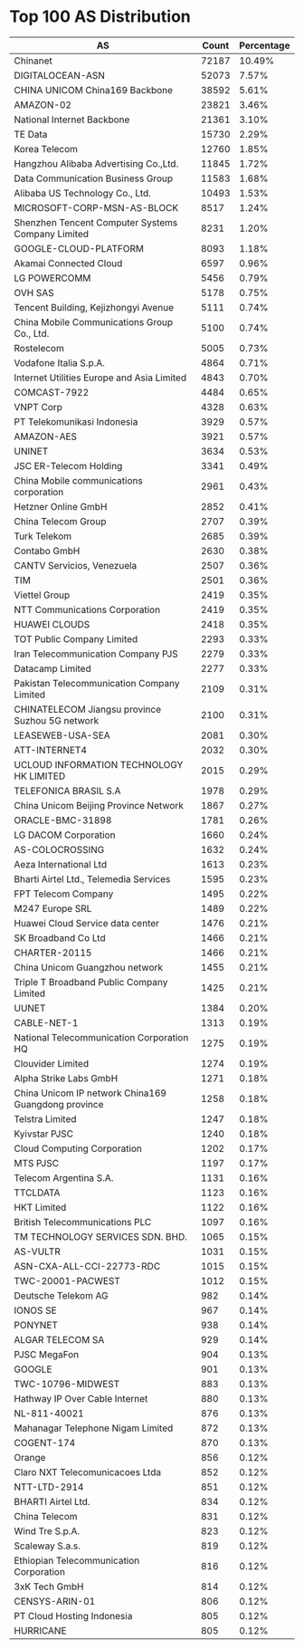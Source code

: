 # Top 100 AS Distribution
| AS | Count | Percentage |
|----|----|----|
| Chinanet | 72187 | 10.49% |
| DIGITALOCEAN-ASN | 52073 | 7.57% |
| CHINA UNICOM China169 Backbone | 38592 | 5.61% |
| AMAZON-02 | 23821 | 3.46% |
| National Internet Backbone | 21361 | 3.10% |
| TE Data | 15730 | 2.29% |
| Korea Telecom | 12760 | 1.85% |
| Hangzhou Alibaba Advertising Co.,Ltd. | 11845 | 1.72% |
| Data Communication Business Group | 11583 | 1.68% |
| Alibaba US Technology Co., Ltd. | 10493 | 1.53% |
| MICROSOFT-CORP-MSN-AS-BLOCK | 8517 | 1.24% |
| Shenzhen Tencent Computer Systems Company Limited | 8231 | 1.20% |
| GOOGLE-CLOUD-PLATFORM | 8093 | 1.18% |
| Akamai Connected Cloud | 6597 | 0.96% |
| LG POWERCOMM | 5456 | 0.79% |
| OVH SAS | 5178 | 0.75% |
| Tencent Building, Kejizhongyi Avenue | 5111 | 0.74% |
| China Mobile Communications Group Co., Ltd. | 5100 | 0.74% |
| Rostelecom | 5005 | 0.73% |
| Vodafone Italia S.p.A. | 4864 | 0.71% |
| Internet Utilities Europe and Asia Limited | 4843 | 0.70% |
| COMCAST-7922 | 4484 | 0.65% |
| VNPT Corp | 4328 | 0.63% |
| PT Telekomunikasi Indonesia | 3929 | 0.57% |
| AMAZON-AES | 3921 | 0.57% |
| UNINET | 3634 | 0.53% |
| JSC ER-Telecom Holding | 3341 | 0.49% |
| China Mobile communications corporation | 2961 | 0.43% |
| Hetzner Online GmbH | 2852 | 0.41% |
| China Telecom Group | 2707 | 0.39% |
| Turk Telekom | 2685 | 0.39% |
| Contabo GmbH | 2630 | 0.38% |
| CANTV Servicios, Venezuela | 2507 | 0.36% |
| TIM | 2501 | 0.36% |
| Viettel Group | 2419 | 0.35% |
| NTT Communications Corporation | 2419 | 0.35% |
| HUAWEI CLOUDS | 2418 | 0.35% |
| TOT Public Company Limited | 2293 | 0.33% |
| Iran Telecommunication Company PJS | 2279 | 0.33% |
| Datacamp Limited | 2277 | 0.33% |
| Pakistan Telecommunication Company Limited | 2109 | 0.31% |
| CHINATELECOM Jiangsu province Suzhou 5G network | 2100 | 0.31% |
| LEASEWEB-USA-SEA | 2081 | 0.30% |
| ATT-INTERNET4 | 2032 | 0.30% |
| UCLOUD INFORMATION TECHNOLOGY HK LIMITED | 2015 | 0.29% |
| TELEFONICA BRASIL S.A | 1978 | 0.29% |
| China Unicom Beijing Province Network | 1867 | 0.27% |
| ORACLE-BMC-31898 | 1781 | 0.26% |
| LG DACOM Corporation | 1660 | 0.24% |
| AS-COLOCROSSING | 1632 | 0.24% |
| Aeza International Ltd | 1613 | 0.23% |
| Bharti Airtel Ltd., Telemedia Services | 1595 | 0.23% |
| FPT Telecom Company | 1495 | 0.22% |
| M247 Europe SRL | 1489 | 0.22% |
| Huawei Cloud Service data center | 1476 | 0.21% |
| SK Broadband Co Ltd | 1466 | 0.21% |
| CHARTER-20115 | 1466 | 0.21% |
| China Unicom Guangzhou network | 1455 | 0.21% |
| Triple T Broadband Public Company Limited | 1425 | 0.21% |
| UUNET | 1384 | 0.20% |
| CABLE-NET-1 | 1313 | 0.19% |
| National Telecommunication Corporation HQ | 1275 | 0.19% |
| Clouvider Limited | 1274 | 0.19% |
| Alpha Strike Labs GmbH | 1271 | 0.18% |
| China Unicom IP network China169 Guangdong province | 1258 | 0.18% |
| Telstra Limited | 1247 | 0.18% |
| Kyivstar PJSC | 1240 | 0.18% |
| Cloud Computing Corporation | 1202 | 0.17% |
| MTS PJSC | 1197 | 0.17% |
| Telecom Argentina S.A. | 1131 | 0.16% |
| TTCLDATA | 1123 | 0.16% |
| HKT Limited | 1122 | 0.16% |
| British Telecommunications PLC | 1097 | 0.16% |
| TM TECHNOLOGY SERVICES SDN. BHD. | 1065 | 0.15% |
| AS-VULTR | 1031 | 0.15% |
| ASN-CXA-ALL-CCI-22773-RDC | 1015 | 0.15% |
| TWC-20001-PACWEST | 1012 | 0.15% |
| Deutsche Telekom AG | 982 | 0.14% |
| IONOS SE | 967 | 0.14% |
| PONYNET | 938 | 0.14% |
| ALGAR TELECOM SA | 929 | 0.14% |
| PJSC MegaFon | 904 | 0.13% |
| GOOGLE | 901 | 0.13% |
| TWC-10796-MIDWEST | 883 | 0.13% |
| Hathway IP Over Cable Internet | 880 | 0.13% |
| NL-811-40021 | 876 | 0.13% |
| Mahanagar Telephone Nigam Limited | 872 | 0.13% |
| COGENT-174 | 870 | 0.13% |
| Orange | 856 | 0.12% |
| Claro NXT Telecomunicacoes Ltda | 852 | 0.12% |
| NTT-LTD-2914 | 851 | 0.12% |
| BHARTI Airtel Ltd. | 834 | 0.12% |
| China Telecom | 831 | 0.12% |
| Wind Tre S.p.A. | 823 | 0.12% |
| Scaleway S.a.s. | 819 | 0.12% |
| Ethiopian Telecommunication Corporation | 816 | 0.12% |
| 3xK Tech GmbH | 814 | 0.12% |
| CENSYS-ARIN-01 | 806 | 0.12% |
| PT Cloud Hosting Indonesia | 805 | 0.12% |
| HURRICANE | 805 | 0.12% |
